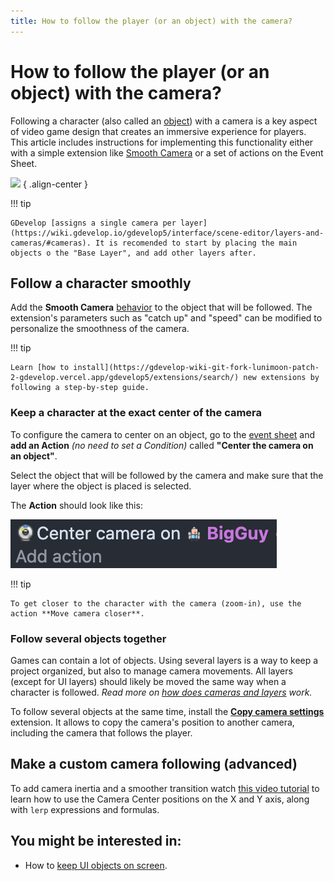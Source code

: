 ```yaml
---
title: How to follow the player (or an object) with the camera?
---
```

# How to follow the player (or an object) with the camera?

Following a character (also called an [object](https://wiki.gdevelop.io/gdevelop5/objects)) with a camera is a key aspect of video game design that creates an immersive experience for players.
This article includes instructions for implementing this functionality either with a simple extension like [Smooth Camera](https://wiki.gdevelop.io/gdevelop5/extensions/smooth-camera/reference) or a set of actions on the Event Sheet.

![](/gdevelop5/tutorials/follow-player-with-camera/follow_object_with_camera.gif)
{ .align-center }

!!! tip

    GDevelop [assigns a single camera per layer](https://wiki.gdevelop.io/gdevelop5/interface/scene-editor/layers-and-cameras/#cameras). It is recomended to start by placing the main objects o the "Base Layer", and add other layers after. 


## Follow a character smoothly

Add the **Smooth Camera** [behavior](https://wiki.gdevelop.io/gdevelop5/behaviors#adding_a_behavior_to_an_object) to the object that will be followed.
The extension's parameters such as "catch up" and "speed" can be modified to personalize the smoothness of the camera.

!!! tip

    Learn [how to install](https://gdevelop-wiki-git-fork-lunimoon-patch-2-gdevelop.vercel.app/gdevelop5/extensions/search/) new extensions by following a step-by-step guide.


### Keep a character at the exact center of the camera

To configure the camera to center on an object, go to the [event sheet](https://wiki.gdevelop.io/gdevelop5/events) and **add an Action** *(no need to set a Condition)* called **"Center the camera on an object"**.

Select the object that will be followed by the camera and make sure that the layer where the object is placed is selected.

The **Action** should look like this:

![](pasted/20230316-155732.png)

!!! tip

    To get closer to the character with the camera (zoom-in), use the action **Move camera closer**.
    
### Follow several objects together

Games can contain a lot of objects. Using several layers is a way to keep a project organized, but also to manage camera movements. All layers (except for UI layers) should likely be moved the same way when a character is followed. *Read more on [how does cameras and layers](https://wiki.gdevelop.io/gdevelop5/interface/scene-editor/layers-and-cameras/#dimensions-and-angle-of-the-camera) work.*

To follow several objects at the same time, install the **[Copy camera settings](https://wiki.gdevelop.io/gdevelop5/extensions/copy-camera-settings/)** extension. It allows to copy the camera's position to another camera, including the camera that follows the player.


## Make a custom camera following (advanced)

To add camera inertia and a smoother transition watch [this video tutorial](https://youtu.be/yUNisggNh7s?t=84) to learn how to use the Camera Center positions on the X and Y axis, along with `lerp` expressions and formulas.


## You might be interested in:
- How to [keep UI objects on screen](/gdevelop5/tutorials/keep-ui-on-screen).
